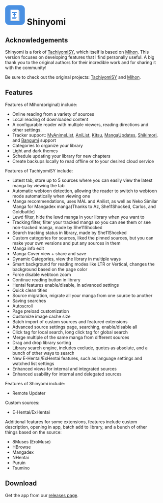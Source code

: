 # ![app icon](./.github/readme-images/shinyomi-icon-small.png) Shinyomi

## Acknowledgements
Shinyomi is a fork of [TachiyomiSY](https://github.com/jobobby04/TachiyomiSY), which itself is based on [Mihon](https://github.com/mihonapp/mihon). This version focuses on developing features that I find personally useful. A big thank you to the original authors for their incredible work and for sharing it with the community!


Be sure to check out the original projects: [TachiyomiSY](https://github.com/jobobby04/TachiyomiSY) and [Mihon](https://github.com/mihonapp/mihon).

[//]: # (![screenshots of app]&#40;./.github/readme-images/screens.png&#41;)

## Features

Features of Mihon(original) include:
* Online reading from a variety of sources
* Local reading of downloaded content
* A configurable reader with multiple viewers, reading directions and other settings.
* Tracker support: [MyAnimeList](https://myanimelist.net/), [AniList](https://anilist.co/), [Kitsu](https://kitsu.app/), [MangaUpdates](https://mangaupdates.com), [Shikimori](https://shikimori.one), and [Bangumi](https://bgm.tv/) support
* Categories to organize your library
* Light and dark themes
* Schedule updating your library for new chapters
* Create backups locally to read offline or to your desired cloud service

Features of TachiyomiSY include:
* Latest tab, store up to 5 sources where you can easily view the latest manga by viewing the tab
* Automatic webtoon detection, allowing the reader to switch to webtoon mode automatically when viewing one
* Manga recommendations, uses MAL and Anilist, as well as Neko Similar Manga for Mangadex manga(Thanks to Az, She11Shocked, Carlos, and Goldbattle)
* Lewd filter, hide the lewd manga in your library when you want to
* Tracking filter, filter your tracked manga so you can see them or see non-tracked manga, made by She11Shocked
* Search tracking status in library, made by She11Shocked
* Custom categories for sources, liked the pinned sources, but you can make your own versions and put any sources in them
* Manga info edit
* Manga Cover view + share and save
* Dynamic Categories, view the library in multiple ways
* Smart background for reading modes like LTR or Vertical, changes the background based on the page color
* Force disable webtoon zoom
* Continue reading button in library
* Hentai features enable/disable, in advanced settings
* Quick clean titles
* Source migration, migrate all your manga from one source to another
* Saving searches
* Autoscroll
* Page preload customization
* Customize image cache size
* Batch import of custom sources and featured extensions
* Advanced source settings page, searching, enable/disable all
* Click tag for local search, long click tag for global search
* Merge multiple of the same manga from different sources
* Drag and drop library sorting
* Library search engine, includes exclude, quotes as absolute, and a bunch of other ways to search
* New E-Hentai/ExHentai features, such as language settings and watched list settings
* Enhanced views for internal and integrated sources
* Enhanced usability for internal and delegated sources

Features of Shinyomi include:
* Remote Updater

Custom sources:
* E-Hentai/ExHentai

Additional features for some extensions, features include custom description, opening in app, batch add to library, and a bunch of other things based on the source:
* 8Muses (EroMuse)
* HBrowse
* Mangadex
* NHentai
* Puruin
* Tsumino

## Download

Get the app from our [releases page](https://github.com/achmadss/Shinyomi/releases/latest).

[//]: # (Comment the rest of the readme)
[//]: # ()
[//]: # (If you want to try new features before they get to the stable release, you can download the preview version [here]&#40;https://github.com/jobobby04/tachiyomisypreview/releases&#41;.)

[//]: # ()
[//]: # (## Translation)

[//]: # (Feel free to translate the project on [Weblate]&#40;https://hosted.weblate.org/projects/mihon/tachiyomisy/&#41;)

[//]: # (<details><summary>Translation Progress</summary>)
[//]: # (<a href="https://hosted.weblate.org/engage/mihon/">)
[//]: # (<img src="https://hosted.weblate.org/widgets/mihon/-/tachiyomisy/multi-auto.svg" alt="Translation status" />)
[//]: # (</a>)
[//]: # (</details>)

[//]: # (## Issues, Feature Requests and Contributing)

[//]: # (Please make sure to read the full guidelines. Your issue may be closed without warning if you do not.)

[//]: # (<details><summary>Issues</summary>)

[//]: # (1. **Before reporting a new issue, take a look at the [FAQ]&#40;https://mihon.app/docs/faq/general&#41;, the [changelog]&#40;https://github.com/jobobby04/tachiyomisy/releases&#41; and the already opened [issues]&#40;https://github.com/jobobby04/tachiyomisy/issues&#41;.**)
[//]: # (2. If you are unsure, ask here: [![Discord]&#40;https://img.shields.io/discord/1195734228319617024.svg&#41;]&#40;https://discord.gg/mihon&#41;)
[//]: # (</details>)

[//]: # (<details><summary>Bugs</summary>)

[//]: # (* Include version &#40;More → About → Version&#41;)
[//]: # (* If not latest, try updating, it may have already been solved)
[//]: # (* Preview version is equal to the number of commits as seen on the main page)
[//]: # (* Include steps to reproduce &#40;if not obvious from description&#41;)
[//]: # (* Include screenshot &#40;if needed&#41;)
[//]: # (* If it could be device-dependent, try reproducing on another device &#40;if possible&#41;)
[//]: # (* Don't group unrelated requests into one issue)

[//]: # (Use the [issue forms]&#40;https://github.com/jobobby04/TachiyomiSY/issues/new/choose&#41; to submit a bug.)
[//]: # (</details>)

[//]: # (<details><summary>Feature Requests</summary>)

[//]: # (* Write a detailed issue, explaining what it should do or how. Avoid writing just "like X app does")
[//]: # (* Include screenshot &#40;if needed&#41;)

[//]: # (Source requests are not accepted.)
[//]: # (</details>)

[//]: # (<details><summary>Contributing</summary>)

[//]: # (See [CONTRIBUTING.md]&#40;./CONTRIBUTING.md&#41;.)
[//]: # (</details>)

[//]: # (<details><summary>Code of Conduct</summary>)

[//]: # (See [CODE_OF_CONDUCT.md]&#40;./CODE_OF_CONDUCT.md&#41;.)
[//]: # (</details>)

[//]: # (## FAQ)

[//]: # ([See our website.]&#40;https://mihon.app/&#41;)
[//]: # (You can also reach out to us on [Discord]&#40;https://discord.gg/mihon&#41;.)
